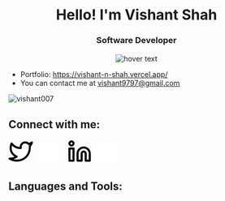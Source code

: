 <h1 align="center">Hello! I'm Vishant Shah</h1>
<h3 align="center">Software Developer</h3>

 <p align="center">
  <img src="https://media.giphy.com/media/v1.Y2lkPTc5MGI3NjExdnBmcGZkdWNuM2dnYzlrbXl3ZnRubThjb2c0d280am84dnpreG1idyZlcD12MV9pbnRlcm5hbF9naWZfYnlfaWQmY3Q9Zw/tcnS4WRhVjpNl6lTFQ/giphy.gif" width="350" title="hover text" align="center">
</p> 



- Portfolio: https://vishant-n-shah.vercel.app/
- You can contact me at [vishant9797@gmail.com](mailto:vishant9797@gmail.com)
  &nbsp;
  &nbsp;
  
<p>
<img src="https://komarev.com/ghpvc/?username=vishant007&label=Profile%20views&color=58befe&style=flat"  alt="vishant007" />
</p>

## Connect with me:

[![website](./img/twitter-light.svg)](https://twitter.com/VishantShah10#gh-light-mode-only)
[![website](./img/twitter-dark.svg)](https://twitter.com/VishantShah10#gh-dark-mode-only)
&nbsp;&nbsp;
[![website](./img/linkedin-light.svg)](https://www.linkedin.com/in/thevishantshah/#gh-light-mode-only)
[![website](./img/linkedin-dark.svg)](https://www.linkedin.com/in/thevishantshah/#gh-dark-mode-only)
&nbsp;&nbsp;
## Languages and Tools:

<img align="left" alt=""  src = "https://img.shields.io/badge/C%2B%2B-00599C?style=for-the-badge&logo=c%2B%2B&logoColor=white" />
<img align="left" alt=""  src = "https://img.shields.io/badge/HTML5-E34F26?style=for-the-badge&logo=html5&logoColor=white" />
<img align="left" alt=""  src = "https://img.shields.io/badge/CSS3-1572B6?style=for-the-badge&logo=css3&logoColor=white" />
<img align="left" alt=""  src = "https://img.shields.io/badge/Tailwind_CSS-38B2AC?style=for-the-badge&logo=tailwind-css&logoColor=white"/>
<img align="left" alt=""  src = "https://img.shields.io/badge/JavaScript-323330?style=for-the-badge&logo=javascript&logoColor=F7DF1E" />
<img align="left" alt=""  src = "https://img.shields.io/badge/typescript-%23007ACC.svg?style=for-the-badge&logo=typescript&logoColor=white"/>
<img align="left" alt=""  src = "https://img.shields.io/badge/Django-092E20?style=for-the-badge&logo=django&logoColor=green" />
<img align="left" alt=""  src = "https://img.shields.io/badge/django%20rest-ff1709?style=for-the-badge&logo=django&logoColor=white" />
<img align="left" alt=""  src = "https://img.shields.io/badge/React-20232A?style=for-the-badge&logo=react&logoColor=61DAFB" />
<img align="left" alt=""  src = "https://img.shields.io/badge/Vue.js-35495E?style=for-the-badge&logo=vuedotjs&logoColor=4FC08D"/>
<img align="left" alt=""  src = "https://img.shields.io/badge/next.js-000000?style=for-the-badge&logo=nextdotjs&logoColor=white"/>
<img align="left" alt=""  src = "https://img.shields.io/badge/Node.js-339933?style=for-the-badge&logo=nodedotjs&logoColor=white" />
<img align="left" alt=""  src = "https://img.shields.io/badge/postgres-%23316192.svg?style=for-the-badge&logo=postgresql&logoColor=white"/>
<img align="left" alt=""  src = "https://img.shields.io/badge/firebase-ffca28?style=for-the-badge&logo=firebase&logoColor=black" />
<img align="left" alt=""  src = "https://img.shields.io/badge/Bootstrap-563D7C?style=for-the-badge&logo=bootstrap&logoColor=white" />
<img align="left" alt=""  src = "https://img.shields.io/badge/Vercel-000000?style=for-the-badge&logo=vercel&logoColor=white" />
<img align="left" alt=""  src = "https://img.shields.io/badge/Visual_Studio-5C2D91?style=for-the-badge&logo=visual%20studio&logoColor=white" />
<img align="left" alt=""  src = "https://img.shields.io/badge/Microsoft_Azure-0089D6?style=for-the-badge&logo=microsoft-azure&logoColor=white" />
<img align="left" alt=""  src = "https://img.shields.io/badge/ASP.NET-5C2D91?style=for-the-badge&logo=dotnet&logoColor=white" />
<img align="left" alt=""  src = "https://img.shields.io/badge/Docker-2496ED?style=for-the-badge&logo=docker&logoColor=white" />
<img align="left" alt=""  src = "https://img.shields.io/badge/Service_Fabric-FF4500?style=for-the-badge&logo=microsoft&logoColor=white" />

<br /><br />
&nbsp;
&nbsp;
&nbsp;

<br /><br />


